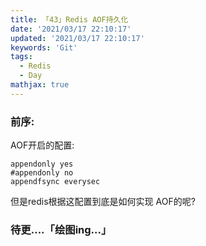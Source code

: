 ```yaml
---
title: 「43」Redis AOF持久化
date: '2021/03/17 22:10:17'
updated: '2021/03/17 22:10:17'
keywords: 'Git'
tags:
  - Redis
  - Day
mathjax: true
---
```



### 前序:

AOF开启的配置:

```
appendonly yes
#appendonly no
appendfsync everysec
```

但是redis根据这配置到底是如何实现 AOF的呢?
<!--more-->

### 待更....「绘图ing...」